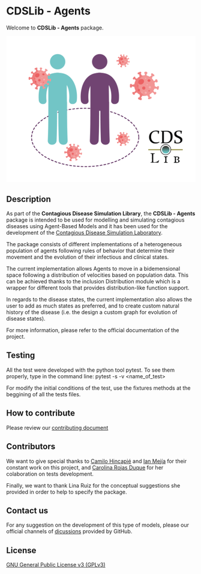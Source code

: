 # CDSLib - Agents

Welcome to **CDSLib - Agents** package.

![repo_logo](https://raw.githubusercontent.com/fenfisdi/cdslib_agents/dev/images/CDSLib_agents_white-background.png "CDSLib - Agents Logo")

## Description

As part of the **Contagious Disease Simulation Library**, the
**CDSLib - Agents** package is intended to be used for modelling and simulating
contagious diseases using Agent-Based Models and it has been used for the development
of the [Contagious Disease Simulation Laboratory](https://github.com/fenfisdi/cdslab).

The package consists of different implementations of a heterogeneous population
of agents following rules of behavior that determine their movement and the evolution
of their infectious and clinical states.

The current implementation allows Agents to move in a bidemensional space following
a distribution of velocities based on population data. This can be achieved thanks to
the inclusion Distribution module which is a wrapper for different tools that provides
distribution-like function support.

In regards to the disease states, the current implementation also allows the user to
add as much states as preferred, and to create custom natural history of the disease
(i.e. the design a custom graph for evolution of disease states).

For more information, please refer to the official documentation of the project.

## Testing

All the test were developed with the python tool pytest. To see them properly, type 
in the command line: pytest -s -v <name_of_test>

For modify the initial conditions of the test, use the fixtures methods at the beggining 
of all the tests files.

## How to contribute

Please review our [contributing document](https://github.com/fenfisdi/cdslab/blob/main/contributing.md)

## Contributors

We want to give special thanks to
[Camilo Hincapié](https://www.linkedin.com/in/camilo-hincapie-gutierrez/)
and [Ian Mejía](https://www.linkedin.com/in/ian-mejia-61aaa220b/) for their constant
work on this project, and [Carolina Rojas Duque](https://github.com/carolinarojasd)
for her colaboration on tests development.

Finally, we want to thank Lina Ruiz for the conceptual suggestions she provided in
order to help to specify the package.

## Contact us

For any suggestion on the development of this type of models, please our official
channels of [dicussions](https://github.com/fenfisdi/cdslib_agents/discussions)
provided by GitHub.

## License

[GNU General Public License v3 (GPLv3)](./LICENSE)
